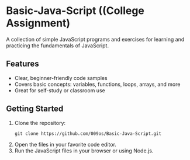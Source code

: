 # Basic-Java-Script ((College Assignment)

A collection of simple JavaScript programs and exercises for learning and practicing the fundamentals of JavaScript.

## Features

- Clear, beginner-friendly code samples
- Covers basic concepts: variables, functions, loops, arrays, and more
- Great for self-study or classroom use

## Getting Started

1. Clone the repository:
   ```
   git clone https://github.com/009os/Basic-Java-Script.git
   ```
2. Open the files in your favorite code editor.
3. Run the JavaScript files in your browser or using Node.js.

